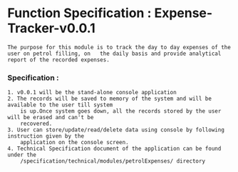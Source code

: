 # Function Specification : Expense-Tracker-v0.0.1

	The purpose for this module is to track the day to day expenses of the user on petrol filling, on 	the daily basis and provide analytical report of the recorded expenses. 
	
### Specification :

	1. v0.0.1 will be the stand-alone console application
	2. The records will be saved to memory of the system and will be available to the user till system
		is up.Once system goes down, all the records stored by the user will be erased and can't be
		recovered. 
	3. User can store/update/read/delete data using console by following instruction given by the
		application on the console screen.
	4. Technical Specification document of the application can be found under the
		/specification/technical/modules/petrolExpenses/ directory 